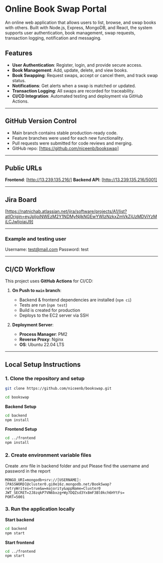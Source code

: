 # Online Book Swap Portal

An online web application that allows users to list, browse, and swap books with others. Built with Node.js, Express, MongoDB, and React, the system supports user authentication, book management, swap requests, transaction logging, notification and messaging.

## Features

- **User Authentication**: Register, login, and provide secure access.
- **Book Management**: Add, update, delete, and view books.
- **Book Swapping**: Request swaps, accept or cancel them, and track swap status.
- **Notifications**: Get alerts when a swap is matched or updated.
- **Transaction Logging**: All swaps are recorded for traceability.
- **CI/CD Integration**: Automated testing and deployment via GitHub Actions.

---

## GitHub Version Control

- Main branch contains stable production-ready code.
- Feature branches were used for each new functionality.
- Pull requests were submitted for code reviews and merging.
- GitHub repo: [https://github.com/niceenb/bookswap]

---

## Public URLs

**Frontend**: [http://13.239.135.216/]
**Backend API**: [http://13.239.135.216/5001]

---

## Jira Board

[https://natnichab.atlassian.net/jira/software/projects/A1/list?atlOrigin=eyJpIjoiNWEzM2Y1NDMyNjlkNGEwYWIzNzkxZmVkZjUzMDViYzMiLCJwIjoiaiJ9]

---

### Example and testing user

Username: test@mail.com
Password: test

---

## CI/CD Workflow

This project uses **GitHub Actions** for CI/CD:

1. **On Push to `main` branch**:
   - Backend & frontend dependencies are installed (`npm ci`)
   - Tests are run (`npm test`)
   - Build is created for production
   - Deploys to the EC2 server via SSH

2. **Deployment Server**:
   - **Process Manager**: PM2
   - **Reverse Proxy**: Nginx
   - **OS**: Ubuntu 22.04 LTS

---

## Local Setup Instructions

### 1. Clone the repository and setup

```bash
git clone https://github.com/niceenb/bookswap.git

cd bookswap
```

**Backend Setup**
```bash
cd backend
npm install
```

**Frontend Setup**
```bash
cd ../frontend
npm install
```

### 2. Create environment variable files

Create .env file in backend folder and put
Please find the username and password in the report

```
MONGO_URI=mongodb+srv://[USERNAME]:[PASSWORD]@cluster0.gi0e16z.mongodb.net/BookSwap?retryWrites=true&w=majority&appName=Cluster0
JWT_SECRET=2J8zqkP7VN6bxzg+Wy7DQZsd3Yx8mF3Bl0kch6HYtFs=
PORT=5001
```

### 3. Run the application locally

**Start backend**
```bash
cd backend
npm start
```

**Start frontend**
```bash
cd ../frontend
npm start
```


<!-- **Assessment 1 (Total Marks **20**)**

Assignment: **Software requirements analysis and design (**Full-Stack CRUD Application Development with DevOps Practices**)**


---

**Objective**

You have been provided with a starter project that includes user authentication using Node.js, React.js, and MongoDB. Your task is to extend this application by implementing CRUD (Create, Read, Update, Delete) operations of different featuresfor a real-world application of your choice, while following industry best practices such as: 

* **Project Management with JIRA**
* **Requirement Diagram**, **Block Definition Diagram (**BDD), Parametric Diagram using**SysML**
* **Version Control using GitHub**
* **CI/CD Integration for Automated Deployment**

---

**GitHub link of the starter project: **[https://github.com/rajuiit/sdlapps](https://github.com/rajuiit/sdlapps)

---

**Requirement**

1. **Choose a Real-World Application**

We will send you an email to choose a Real-World project. If you face any difficulties in choosing your project, please contact your tutor.

2. **Project Design with SysML and Project Management with JIRA**

* Draw a requirements diagram, Block Definition Diagram (BDD), and Parametric Diagram based on your project (Connect all functional features).
* Create a JIRA project and define:
  * Epic
  * User Stories (features required in your app)
  * Child issues or Subtasks (breaking down development work)
  * Sprint Implementation (organizing work into milestones)
* Provide your JIRA board URL in the project README.

**3. Backend Development (Node.js + Express + MongoDB)**

* Set up and configure the MongoDB database connection.
* Implement various backend functions for handling application data.Ensure that all functions are compatible with an Application Programming Interface (API) structure(Follow existing patterns used in the Task Manager App where applicable).
* Implement CRUD operations forcreating, reading, updating, and deleting records for each functionality.

4. **Frontend Development (React.js)**

* Create a user-friendly interface to interact with your API endpoint (Follow task manager app).
* Implement different forms for adding, updating, and deleting records.
* Display data using tables, cards, or lists (Follow how we showed data in task manager app, try to implement better visualization for the frontend.)

**5. Authentication & Authorization** (Prerequisite Task)

* Ensure only authenticated users can access and perform CRUD operations. (Already developed in your project)
* Use JWT (JSON Web Tokens) for user authentication (Use the task manager one from .env file).

**6. GitHub Version Control & Branching Strategy**

* Use GitHub for version control and maintain:
* main branch (stable production-ready code)
* Feature branches for each new feature
* Follow proper commit messages and pull request (PR) for code reviews.

**7. CI/CD Pipeline Setup**

* Implement a CI/CD pipeline using GitHub Actions to:
* Automatically run tests on every commit/pull request (Optional).
* Deploy the backend to AWS. (Use the QUT provided EC2 instance)
* Deploy the frontend to AWS.
* Document your CI/CD workflow in the README.

---

**Submission Requirements**

**A report **contains** the following (Provide screenshots as evidence for each implemented task. **The screenshot should **contain** your username** from JIRA, GITHUB, and AWS**):

* **JIRA Project **Management**(Provide screenshots in the **report o**f at least two epics**, **including user story, sub**t**a**sks**. **Please **don’t** provide **the **U**ser Authentication** epic**.**Provide your JIRA Board URL in the report and README file as well.**Through the JIRA Board, we will systematically review the completeness of the project features, organised under Epics, User Stories, and Sub-tasks.**
* Requirement diagram, Block Definition Diagram (BDD), Parametric Diagram (Using project features).
* **GitHub Repository (backend/ and frontend/)** link. We will **review** your code implementation, which you followed from the task description. We will also **review** your commits, main branch, feature branches, and pull requests. **(**Please note that the authorisation** (Log In, Registration)** is the prerequisite for backend development.**)**
* CI/CD pipeline details step by step screenshot.
* README.md with:
* Project setup instructions.
* Public URL of your project.
* Provide a project-specific username and password if we need to access your dashboard.

---

**Assessment Criteria:**

* Clarity and completeness of Jira board and SysML models.
* Adherence to Git best practices and practical contributions.
* Successful implementation, deploymentand CI/CD pipeline.
* Problem-solving skills and the ability to go beyond basic requirements. -->
